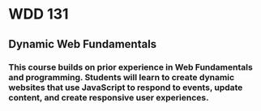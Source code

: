 # WDD 131
## Dynamic Web Fundamentals
### This course builds on prior experience in Web Fundamentals and programming. Students will learn to create dynamic websites that use JavaScript to respond to events, update content, and create responsive user experiences.